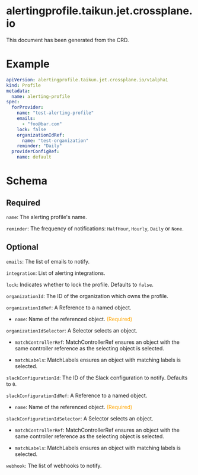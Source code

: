 
alertingprofile.taikun.jet.crossplane.io
========================================


This document has been generated from the CRD.
  

# Example


```yaml
apiVersion: alertingprofile.taikun.jet.crossplane.io/v1alpha1
kind: Profile
metadata:
  name: alerting-profile
spec:
  forProvider:
    name: "test-alerting-profile"
    emails:
      - "foo@bar.com"
    lock: false
    organizationIdRef:
      name: "test-organization"
    reminder: "Daily"
  providerConfigRef:
    name: default

```  

# Schema
  

## Required
  
`name`: The alerting profile's name.
  
`reminder`: The frequency of notifications: `HalfHour`, `Hourly`, `Daily` or `None`.
  

## Optional
  
`emails`: The list of emails to notify.
  
`integration`: List of alerting integrations.
  
`lock`: Indicates whether to lock the profile. Defaults to `false`.
  
`organizationId`: The ID of the organization which owns the profile.
  
`organizationIdRef`: A Reference to a named object.

* `name`: Name of the referenced object.<font color="orange"> (Required)</font>  
  
`organizationIdSelector`: A Selector selects an object.

* `matchControllerRef`: MatchControllerRef ensures an object with the same controller reference as the selecting object is selected.  

* `matchLabels`: MatchLabels ensures an object with matching labels is selected.  
  
`slackConfigurationId`: The ID of the Slack configuration to notify. Defaults to `0`.
  
`slackConfigurationIdRef`: A Reference to a named object.

* `name`: Name of the referenced object.<font color="orange"> (Required)</font>  
  
`slackConfigurationIdSelector`: A Selector selects an object.

* `matchControllerRef`: MatchControllerRef ensures an object with the same controller reference as the selecting object is selected.  

* `matchLabels`: MatchLabels ensures an object with matching labels is selected.  
  
`webhook`: The list of webhooks to notify.
  
